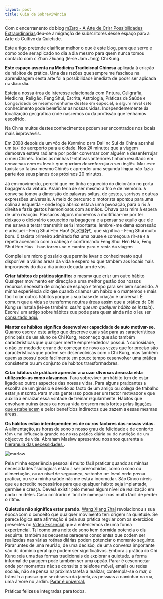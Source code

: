 ```yaml
---
layout: post
title: Guia de Sobrevivência
---
```

Com o encerramento do blog [mZero - A Arte de Criar Possibilidades Extraordinárias](http://mzero.devagar.org) deu-se a migração de subscritores desse espaço para a Arte do Cultivo da Quietude.

Este artigo pretende clarificar melhor o que é este blog, para que serve e como pode ser aplicado no dia a dia mesmo para quem nunca tomou contacto com o Zhan Zhuang (lê-se Jam Jong) Chi Kung. 

**Este espaço assenta na Medicina Tradicional Chinesa** aplicada à criação de hábitos de prática. Uma das razões que sempre me fascinou na aprendizagem desta arte foi a possibilidade imediata de poder ser aplicada no dia a dia. 

Esteja a nossa área de interesse relacionada com Pintura, Caligrafia, Medicina, Religião, Feng Shui, Escrita, Astrologia, Práticas de Saúde e Longevidade ou mesmo nenhuma destas em especial, a algum nível este conhecimento pode beneficiar as nossas vidas. Independentemente da localização geográfica onde nascemos ou da profissão que tenhamos escolhido.

Na China muitos destes conhecimentos podem ser encontrados nos locais mais improváveis.  

Em 2008 depois de um vôo de [Kunming para Dali no Sul da China](https://goo.gl/maps/N6Bkc) apanhei um taxi do aeroporto para a cidade. Nos 20 minutos que a viagem demorava estava radiante por poder conversar com alguém e desenferrujar o meu Chinês. Todas as minhas tentativas anteriores tinham resultado em conversas com os locais que queriam desenferrujar o seu inglês. Mas este taxista só falava mesmo Chinês e aprender uma segunda língua não fazia parte dos seus planos dos próximos 20 minutos.

Já em movimento, percebi que me tinha esquecido do dicionário no porta bagagens da viatura. Assim teria de ser mesmo a frio e de memória. A conversa tomou a dimensão de palavras soltas, de gestos, sorrisos e outras expressões universais. A meio do percurso o motorista apontou para uma colina à esquerda - onde logo abaixo estava uma povoação, para o rio à direita e fazia gestos harmoniosos com as mãos. Olhava para mim à espera de uma reacção. Passados alguns momentos a mortificar-me por ter deixado o dicionário esquecido na bagageira e a pensar se aquilo que ele me estava a tentar transmitir seria importante, lembrei-me duma expressão e arisquei - Feng Shui Hen Hao! (风水挺好!), que significa - Feng Shui muito bom. O taxista primeiro admirado fez uma pause e começou a rir-se e a repetir acenando com a cabeça e confirmando Feng Shui Hen Hao, Feng Shui Hen Hao... isso tornou-se o mantra para o resto da viagem.

Compilei um micro glossário que permite levar o conhecimento aqui disponível a várias áreas da vida e espero eu que também aos locais mais improváveis do dia a dia único de cada um de vós. 
 
**Criar hábitos de prática significa** o mesmo que criar um outro hábito. Qualquer movimento em direcção a uma melhor gestão dos nossos recursos necessita de criação de espaço e tempo para ser bem sucedido. A minha experiência diz que quando criamos um hábito e o mantemos é mais fácil criar outros hábitos porque a sua base de criação é universal. É comum que a vida se transforme noutras áreas assim que a prática de Chi Kung se instala (lei-se também: *assim que um qualquer hábito se instala*). Escrevi um artigo sobre hábitos que pode para quem ainda não o leu ser [consultado aqui.](http://lourencoazevedo.com/2014/03/10/habitos.html)

**Manter os hábitos significa desenvolver capacidade de auto motivar-se.** Quando escrevi [este artigo](http://lourencoazevedo.com/2014/01/15/perfil.html) que descreve quais são para as características principais de um aluno de Chi Kung, reconheço que são também características que qualquer mente empreendedora possui. A curiosidade, o não ter medo de errar e de começar de novo as vezes que for preciso são características que podem ser desenvolvidas com o Chi Kung, mas também quem as possuí pode facilmente em pouco tempo desenvolver uma prática consistente ou um conjunto de hábitos transformadores. 

**Criar hábitos de prática é aprender a cruzar diversas áreas da vida utilizando-as como alavancas.** Para sobreviver um hábito tem de estar ligado ao outros aspectos das nossas vidas. Para alguns praticantes a escolha de um ginásio é devido ao facto de um amigo ou colega de trabalho estar já inscrito. Para muita gente isso pode ser um factor motivador e que auxilia a enraizar essa vontade de treinar regularmente. Hábitos que envolvam outras áreas da nossa vida crescem mais fortes pelas [ligações que estabelecem](http://lourencoazevedo.com/2012/11/23/aprendizagem-transversal.html) e pelos benefícios indirectos que trazem a essas mesmas áreas.

**Os hábitos estão interdependentes de outros factores das nossas vidas.** A alimentação, as horas de sono o nosso grau de felicidade e de conforto têm uma influencia grande na nossa prática diária ou de nutrição de um objectivo de vida. Abraham Maslow apresentou nos anos quarenta a [hierarquia das necessidades ](https://pt.wikipedia.org/wiki/Hierarquia_de_necessidades_de_Maslow). 

![maslow](https://upload.wikimedia.org/wikipedia/commons/thumb/6/65/Hierarquia_das_necessidades_de_Maslow.svg/450px-Hierarquia_das_necessidades_de_Maslow.svg.png)

Pela minha experiência pessoal é muito fácil praticar quando as minhas necessidades fisiológicas estão a ser preenchidas, como o sono ou alimentação, ou ao nível de segurança, se tenho um local onde possa praticar, ou se a minha saúde não me está a incomodar. São Cinco níveis que eu acredito necessários para que qualquer hábito seja implantado, germine e cresça. Deverá existir pelo menos algum nível de realização em cada um deles. Caso contrário é fácil de começar mas muito fácil de perder o ritmo. 
  
**Quietude não significa estar parado.** [Wang Xiang Zhai](/chikung.html#wang) revolucionou a sua época com o conceito que qualquer movimento tem origem na quietude. Se parece lógica esta afirmação é pela sua prática regular com os exercícios presentes no [Vídeo Essencial](/video.html) que a entendemos de uma forma experiencial. Tal como uma noite de sono bem dormida potencia o dia seguinte, também as pequenas paragens conscientes que podem ser realizadas nas várias rotinas diárias podem potenciar o momento seguinte. Parar antes de uma reunião, de uma decisão, de uma conversa importante são do domínio geral que podem ser significativos. Embora a prática do Chi Kung seja uma das formas tradicionais de explorar a quietude, a forma informal de paragem pode também ser uma opção. Parar é desconectar onde por momentos não se consulta o telefone móvel, emails ou redes sociais, não se pensa na próxima tarefa a realizar, contempla-se o mar, o trânsito a passar que se observa da janela, as pessoas a caminhar na rua, uma árvore no jardim. [Parar é universal.](http://lourencoazevedo.com/2013/04/10/quatro-formas-para-o-cultivo-da-quietude.html)

Práticas felizes e integradas para todos. 